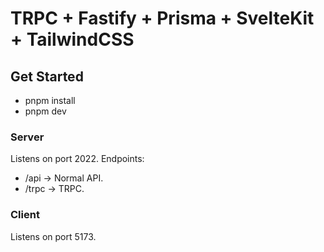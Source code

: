 # TRPC + Fastify + Prisma + SvelteKit + TailwindCSS

## Get Started
- pnpm install
- pnpm dev

### Server
Listens on port 2022.
Endpoints:
- /api -> Normal API.
- /trpc -> TRPC.

### Client
Listens on port 5173.


